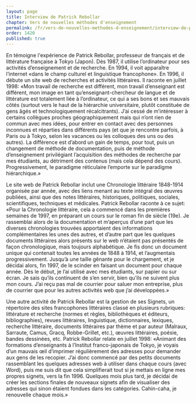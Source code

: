 ```yaml
---
layout: page
title: Interview de Patrick Rebollar
chapter: Vers de nouvelles méthodes d'enseignement
permalink: /fr/vers-de-nouvelles-methodes-d-enseignement/interview-de-patrick-rebollar/
order: 1420
published: true
---
```

<p>En témoigne l'expérience de Patrick Rebollar, professeur de français et de littérature française à Tokyo (Japon). Dès 1987, il utilise l’ordinateur pour ses activités d’enseignement et de recherche. En 1994, il voit apparaître l’internet «dans le champ culturel et linguistique francophone». En 1996, il débute un site web de recherches et activités littéraires. Il raconte en juillet 1998: «Mon travail de recherche est différent, mon travail d’enseignant est différent, mon image en tant qu’enseignant-chercheur de langue et de littérature est totalement liée à l’ordinateur, ce qui a ses bons et ses mauvais côtés (surtout vers le haut de la hiérarchie universitaire, plutôt constituée de gens âgés et technologiquement récalcitrants). J’ai cessé de m’intéresser à certains collègues proches géographiquement mais qui n’ont rien de commun avec mes idées, pour entrer en contact avec des personnes inconnues et réparties dans différents pays (et que je rencontre parfois, à Paris ou à Tokyo, selon les vacances ou les colloques des uns ou des autres). La différence est d’abord un gain de temps, pour tout, puis un changement de méthode de documentation, puis de méthode d’enseignement privilégiant l’acquisition des méthodes de recherche par mes étudiants, au détriment des contenus (mais cela dépend des cours). Progressivement, le paradigme réticulaire l’emporte sur le paradigme hiérarchique.»</p>

<p>Le site web de Patrick Rebollar inclut une Chronologie littéraire 1848-1914 organisée par année, avec des liens menant au texte intégral des œuvres publiées, ainsi que des notes littéraires, historiques, politiques, sociales, scientifiques, techniques et médicales. Patrick Rebollar raconte à ce sujet: «Pour la Chronologie littéraire, cela a commencé dans les premières semaines de 1997, en préparant un cours sur le roman fin de siècle (19e). Je rassemblai alors de la documentation et m’aperçus d’une part que les diverses chronologies trouvées apportaient des informations complémentaires les unes des autres, et d’autre part que les quelques documents littéraires alors présents sur le web n’étaient pas présentés de façon chronologique, mais toujours alphabétique. Je fis donc un document unique qui contenait toutes les années de 1848 à 1914, et l’augmentais progressivement. Jusqu’à une taille gênante pour le chargement, et je décidai alors, fin 1997, de le scinder en faisant un document pour chaque année. Dès le début, je l’ai utilisé avec mes étudiants, sur papier ou sur écran. Je sais qu’ils continuent de s’en servir, bien qu’ils ne suivent plus mon cours. J’ai reçu pas mal de courrier pour saluer mon entreprise, plus de courrier que pour les autres activités web que j’ai développées.»</p>

<p>Une autre activité de Patrick Rebollar est la gestion de ses Signets, un répertoire des sites francophones littéraires classé en plusieurs rubriques: littérature et recherche (normes et règles, bibliothèques et éditeurs, bibliographies), revues littéraires, linguistique, dictionnaires, lexiques, recherche littéraire, documents littéraires par thème et par auteur (Malraux, Sarraute, Camus, Gracq, Robbe-Grillet, etc.), œuvres littéraires, poésie, bandes dessinées, etc. Patrick Rebollar relate en juillet 1998: «Animant des formations d’enseignants à l’Institut franco-japonais de Tokyo, je voyais d’un mauvais œil d’imprimer régulièrement des adresses pour demander aux gens de les recopier. J’ai donc commencé par des petits documents rassemblant les quelques adresses web à utiliser dans chaque cours (avec Word), puis me suis dit que cela simplifierait tout si je mettais en ligne mes propres signets, vers la fin 1996. Quelques mois plus tard, je décidai de créer les sections finales de nouveaux signets afin de visualiser des adresses qui sinon étaient fondues dans les catégories. Cahin-caha, je renouvelle chaque mois.»</p>